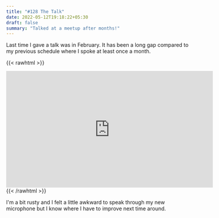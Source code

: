 ```yaml
---
title: "#128 The Talk"
date: 2022-05-12T19:18:22+05:30
draft: false
summary: "Talked at a meetup after months!"
---
```


Last time I gave a talk was in February. It has been a long gap compared to my previous schedule where I spoke at least once a month.

{{< rawhtml >}}

<iframe width="560" height="315" src="https://www.youtube.com/embed/LhUubDB7uuo?start=2402" title="YouTube video player" frameborder="0" allow="accelerometer; autoplay; clipboard-write; encrypted-media; gyroscope; picture-in-picture" allowfullscreen></iframe>
{{< /rawhtml >}}

I'm a bit rusty and I felt a little awkward to speak through my new microphone but I know where I have to improve next time around.

